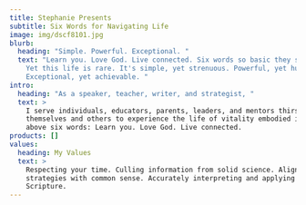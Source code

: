 ```yaml
---
title: Stephanie Presents
subtitle: Six Words for Navigating Life
image: img/dscf8101.jpg
blurb:
  heading: "Simple. Powerful. Exceptional. "
  text: "Learn you. Love God. Live connected. Six words so basic they seem trite.
    Yet this life is rare. It's simple, yet strenuous. Powerful, yet humbling.
    Exceptional, yet achievable. "
intro:
  heading: "As a speaker, teacher, writer, and strategist, "
  text: >
    I serve individuals, educators, parents, leaders, and mentors thirsty for
    themselves and others to experience the life of vitality embodied in the
    above six words: Learn you. Love God. Live connected. 
products: []
values:
  heading: My Values
  text: >
    Respecting your time. Culling information from solid science. Aligning
    strategies with common sense. Accurately interpreting and applying
    Scripture.
---
```

